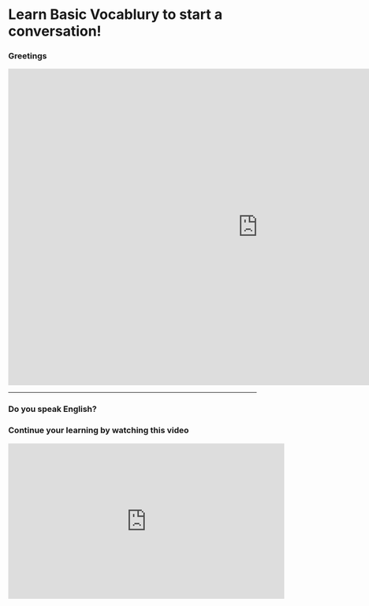 <h1> Learn Basic Vocablury to start a conversation! </h1>
<h3> Greetings </h3>
<iframe src="https://h5p.org/h5p/embed/364527" width="1012" height="642" frameborder="0" allowfullscreen="allowfullscreen"></iframe><script src="https://h5p.org/sites/all/modules/h5p/library/js/h5p-resizer.js" charset="UTF-8"></script> 

<hr>
<h3> Do you speak English?</h3>
<h3> Continue your learning by watching this video</h3> 
<iframe width="560" height="315" src="https://www.youtube.com/embed/cyaKqd6wbIM" frameborder="0" allow="accelerometer; autoplay; encrypted-media; gyroscope; picture-in-picture" allowfullscreen></iframe>
